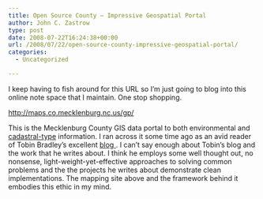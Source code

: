 ```yaml
---
title: Open Source County – Impressive Geospatial Portal
author: John C. Zastrow
type: post
date: 2008-07-22T16:24:38+00:00
url: /2008/07/22/open-source-county-impressive-geospatial-portal/
categories:
  - Uncategorized

---
```

I keep having to fish around for this URL so I&#8217;m just going to blog into this online note space that I maintain. One stop shopping.

<a target="_blank" href="http://maps.co.mecklenburg.nc.us/gp/">http://maps.co.mecklenburg.nc.us/gp/</a>

This is the Mecklenburg County GIS data portal to both environmental and <a target="_blank" href="http://en.wikipedia.org/wiki/Cadastre">cadastral-type</a> information. I ran across it some time ago as an avid reader of Tobin Bradley&#8217;s excellent <a target="_blank" href="http://maps.co.mecklenburg.nc.us/ft/" class="broken_link">blog </a>. I can&#8217;t say enough about Tobin&#8217;s blog and the work that he writes about. I think he employs some well thought out, no nonsense, light-weight-yet-effective approaches to solving common problems and the the projects he writes about demonstrate clean implementations. The mapping site above and the framework behind it embodies this ethic in my mind.
